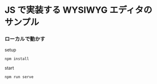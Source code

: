 # JS で実装する WYSIWYG エディタのサンプル

### ローカルで動かす

setup
```
npm install
```


start
```
npm run serve
```
